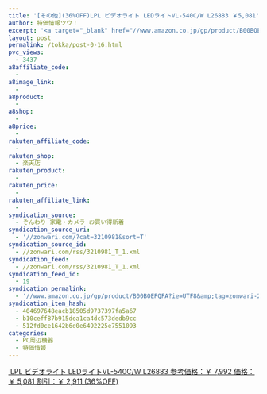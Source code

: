 ```yaml
---
title: '[その他](36%OFF)LPL ビデオライト LEDライトVL-540C/W L26883 ￥5,081'
author: 特価情報ツウ！
excerpt: '<a target="_blank" href="//www.amazon.co.jp/gp/product/B00BOEPQFA?ie=UTF8&amp;tag=zonwari-22&amp;linkCode=as2&amp;camp=247&amp;creative=7399&amp;creativeASIN=B00BOEPQFA"><img src="//ecx.images-amazon.com/images/I/41SvOp9O5hL._SL100_.jpg"><br>LPL &#12499;&#12487;&#12458;&#12521;&#12452;&#12488; LED&#12521;&#12452;&#12488;VL-540C/W L26883<br>&#21442;&#32771;&#20385;&#26684;&#65306;&#65509; 7,992<br>&#20385;&#26684;&#65306;&#65509; 5,081<br>&#21106;&#24341;&#65306;&#65509; 2,911 (36%OFF)</a>'
layout: post
permalink: /tokka/post-0-16.html
pvc_views:
  - 3437
a8affiliate_code:
  -
a8image_link:
  -
a8product:
  -
a8shop:
  -
a8price:
  -
rakuten_affiliate_code:
  -
rakuten_shop:
  - 楽天店
rakuten_product:
  -
rakuten_price:
  -
rakuten_affiliate_link:
  -
syndication_source:
  - ぞんわり 家電・カメラ お買い得新着
syndication_source_uri:
  - '//zonwari.com/?cat=3210981&sort=T'
syndication_source_id:
  - //zonwari.com/rss/3210981_T_1.xml
syndication_feed:
  - //zonwari.com/rss/3210981_T_1.xml
syndication_feed_id:
  - 19
syndication_permalink:
  - '//www.amazon.co.jp/gp/product/B00BOEPQFA?ie=UTF8&amp;tag=zonwari-22&amp;linkCode=as2&amp;camp=247&amp;creative=7399&amp;creativeASIN=B00BOEPQFA'
syndication_item_hash:
  - 404697648eacb18505d9737397fa5a67
  - b10ceff87b915dea1ca4dc573dedb9cc
  - 512fd0ce1642b6d0e6492225e7551093
categories:
  - PC周辺機器
  - 特価情報
---
```

[<img src='//i1.wp.com/ecx.images-amazon.com/images/I/41SvOp9O5hL._SL150_.jpg?w=546' title="" alt="" data-recalc-dims="1" />
LPL ビデオライト LEDライトVL-540C/W L26883
参考価格：￥ 7,992
価格：￥ 5,081
割引：￥ 2,911 (36%OFF)][1]

 [1]: //www.amazon.co.jp/gp/product/B00BOEPQFA?ie=UTF8&#038;tag=tokkajohotsu-22&#038;linkCode=as2&#038;camp=247&#038;creative=7399&#038;creativeASIN=B00BOEPQFA